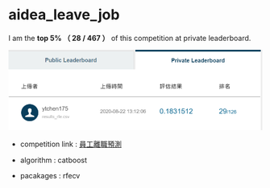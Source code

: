 # aidea_leave_job
I am the **top 5% （ 28 / 467 ）** of this competition at private leaderboard.

![](img/private_rank.PNG)

- competition link : [員工離職預測](https://aidea-web.tw/topic/926a5d08-c74f-453c-9e75-bad4586dd271)

- algorithm : catboost

- pacakages : rfecv
